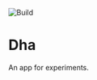 ![Build](https://github.com/dhavalgoti24/Dha/workflows/Build/badge.svg)

# Dha
  An app for experiments.
